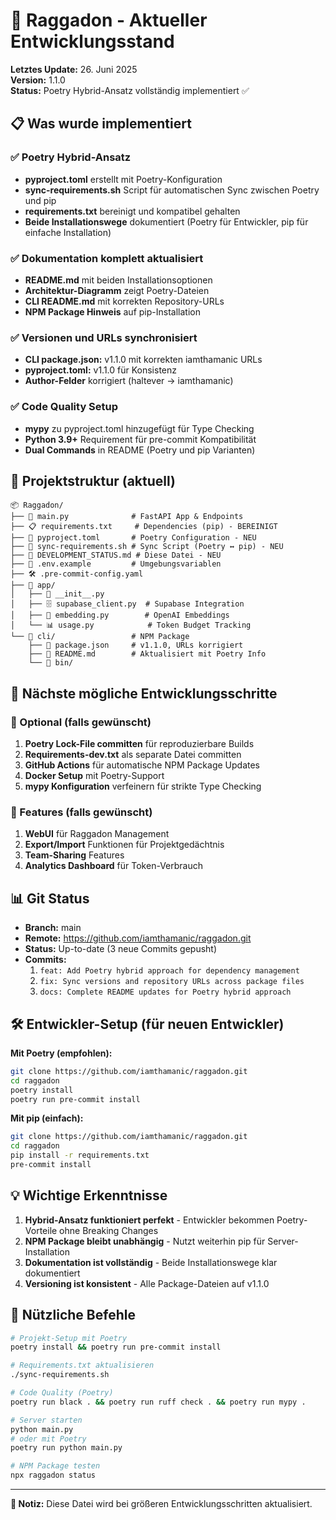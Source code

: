 # 🚀 Raggadon - Aktueller Entwicklungsstand

**Letztes Update:** 26. Juni 2025  
**Version:** 1.1.0  
**Status:** Poetry Hybrid-Ansatz vollständig implementiert ✅

## 📋 Was wurde implementiert

### ✅ Poetry Hybrid-Ansatz
- **pyproject.toml** erstellt mit Poetry-Konfiguration
- **sync-requirements.sh** Script für automatischen Sync zwischen Poetry und pip
- **requirements.txt** bereinigt und kompatibel gehalten
- **Beide Installationswege** dokumentiert (Poetry für Entwickler, pip für einfache Installation)

### ✅ Dokumentation komplett aktualisiert
- **README.md** mit beiden Installationsoptionen
- **Architektur-Diagramm** zeigt Poetry-Dateien
- **CLI README.md** mit korrekten Repository-URLs
- **NPM Package Hinweis** auf pip-Installation

### ✅ Versionen und URLs synchronisiert
- **CLI package.json:** v1.1.0 mit korrekten iamthamanic URLs
- **pyproject.toml:** v1.1.0 für Konsistenz
- **Author-Felder** korrigiert (haltever → iamthamanic)

### ✅ Code Quality Setup
- **mypy** zu pyproject.toml hinzugefügt für Type Checking
- **Python 3.9+** Requirement für pre-commit Kompatibilität
- **Dual Commands** in README (Poetry und pip Varianten)

## 🔧 Projektstruktur (aktuell)

```
📦 Raggadon/
├── 🚀 main.py              # FastAPI App & Endpoints
├── 📋 requirements.txt     # Dependencies (pip) - BEREINIGT
├── 📝 pyproject.toml       # Poetry Configuration - NEU
├── 🔄 sync-requirements.sh # Sync Script (Poetry ↔ pip) - NEU
├── 📄 DEVELOPMENT_STATUS.md # Diese Datei - NEU
├── 🔧 .env.example         # Umgebungsvariablen
├── 🛠️ .pre-commit-config.yaml
├── 📁 app/
│   ├── 🧩 __init__.py
│   ├── 🗄️ supabase_client.py  # Supabase Integration
│   ├── 🧠 embedding.py        # OpenAI Embeddings
│   └── 📊 usage.py            # Token Budget Tracking
└── 📁 cli/                 # NPM Package
    ├── 📄 package.json     # v1.1.0, URLs korrigiert
    ├── 📄 README.md        # Aktualisiert mit Poetry Info
    └── 📁 bin/
```

## 🎯 Nächste mögliche Entwicklungsschritte

### 🔄 Optional (falls gewünscht)
1. **Poetry Lock-File committen** für reproduzierbare Builds
2. **Requirements-dev.txt** als separate Datei committen
3. **GitHub Actions** für automatische NPM Package Updates
4. **Docker Setup** mit Poetry-Support
5. **mypy Konfiguration** verfeinern für strikte Type Checking

### 🚀 Features (falls gewünscht)
1. **WebUI** für Raggadon Management
2. **Export/Import** Funktionen für Projektgedächtnis
3. **Team-Sharing** Features
4. **Analytics Dashboard** für Token-Verbrauch

## 📊 Git Status
- **Branch:** main
- **Remote:** https://github.com/iamthamanic/raggadon.git
- **Status:** Up-to-date (3 neue Commits gepusht)
- **Commits:**
  1. `feat: Add Poetry hybrid approach for dependency management`
  2. `fix: Sync versions and repository URLs across package files`
  3. `docs: Complete README updates for Poetry hybrid approach`

## 🛠️ Entwickler-Setup (für neuen Entwickler)

**Mit Poetry (empfohlen):**
```bash
git clone https://github.com/iamthamanic/raggadon.git
cd raggadon
poetry install
poetry run pre-commit install
```

**Mit pip (einfach):**
```bash
git clone https://github.com/iamthamanic/raggadon.git
cd raggadon
pip install -r requirements.txt
pre-commit install
```

## 💡 Wichtige Erkenntnisse

1. **Hybrid-Ansatz funktioniert perfekt** - Entwickler bekommen Poetry-Vorteile ohne Breaking Changes
2. **NPM Package bleibt unabhängig** - Nutzt weiterhin pip für Server-Installation
3. **Dokumentation ist vollständig** - Beide Installationswege klar dokumentiert
4. **Versioning ist konsistent** - Alle Package-Dateien auf v1.1.0

## 🔗 Nützliche Befehle

```bash
# Projekt-Setup mit Poetry
poetry install && poetry run pre-commit install

# Requirements.txt aktualisieren
./sync-requirements.sh

# Code Quality (Poetry)
poetry run black . && poetry run ruff check . && poetry run mypy .

# Server starten
python main.py
# oder mit Poetry
poetry run python main.py

# NPM Package testen
npx raggadon status
```

---
**📝 Notiz:** Diese Datei wird bei größeren Entwicklungsschritten aktualisiert.